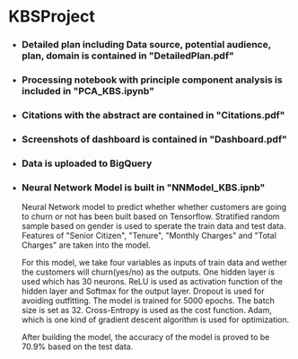 # KBSProject

 - ### Detailed plan including Data source, potential audience, plan, domain is contained in "DetailedPlan.pdf"
 - ### Processing notebook with principle component analysis is included in "PCA_KBS.ipynb"
 - ### Citations with the abstract are contained in "Citations.pdf" 
 - ### Screenshots of dashboard is contained in "Dashboard.pdf"
 - ### Data is uploaded to BigQuery
 -	### Neural Network Model is built in "NNModel_KBS.ipnb"
    Neural Network model to predict whether whether customers are going to churn or not has been built based on Tensorflow. Stratified random sample based on gender is used to sperate the train data and test data. Features of "Senior Citizen", "Tenure", "Monthly Charges" and "Total Charges" are taken into the model.

    For this model, we take four variables as inputs of train data and wether the customers will churn(yes/no) as the outputs. One hidden layer is used which has 30 neurons. ReLU is used as activation function of the hidden layer and Softmax for the output layer. Dropout is used for avoiding outfitting. The model is trained for 5000 epochs. The batch size is set as 32. Cross-Entropy is used as the cost function. Adam, which is one kind of gradient descent algorithm is used for optimization. 
    
    After building the model, the accuracy of the model is proved to be 70.9% based on the test data.


  

